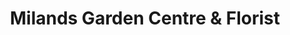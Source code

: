 ---
title: "Milands Garden Centre & Florist"
url: /mountbellew/milands-garden-centre-and-florist/
shop: garden centre
---